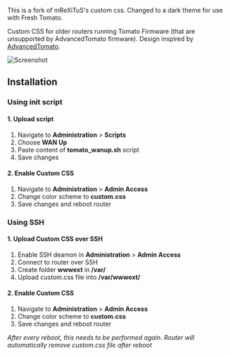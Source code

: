 This is a fork of mReXiTuS's custom css. Changed to a dark theme for use with Fresh Tomato.


Custom CSS for older routers running Tomato Firmware (that are unsupported by AdvancedTomato firmware). Design inspired by [AdvancedTomato](https://advancedtomato.com/).

![Screenshot](http://tomato-design.dot26.sk/tomato-design-screenshot.png)

## Installation

### Using init script

#### 1. Upload script
1. Navigate to __Administration__ > __Scripts__
2. Choose __WAN Up__
3. Paste content of __tomato_wanup.sh__ script
4. Save changes

#### 2. Enable Custom CSS
1. Navigate to __Administration__ > __Admin Access__
2. Change color scheme to __custom.css__
3. Save changes and reboot router

### Using SSH

#### 1. Upload Custom CSS over SSH
1. Enable SSH deamon in __Administration__ > __Admin Access__
2. Connect to router over SSH
3. Create folder __wwwext__ in __/var/__
4. Upload custom.css file into __/var/wwwext/__

#### 2. Enable Custom CSS
1. Navigate to __Administration__ > __Admin Access__
2. Change color scheme to __custom.css__
3. Save changes and reboot router

_After every reboot, this needs to be performed again. Router will automatically remove custom.css file after reboot_
